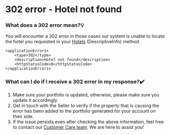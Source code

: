 ﻿---
sidebar_position: 14
---

# 302 error - Hotel not found


### What does a 302 error mean?💡
You will encounter a 302 error in those cases our system is unable to locate the hotel you requested in your [Hotels](/kb/our-products/are-you-a-buyer/our-methods/static-content/hotel-x-hotels-query) (DescriptiveInfo) method.
```
<applicationErrors>
    <type>302</type>
    <description>Hotel not found</description>
    <httpStatusCode>0</httpStatusCode>
</applicationErrors>
```

### What can I do if I receive a 302 error in my response?✔️
1. Make sure your portfolio is updated, otherwise, please make sure you update it accordingly.
1. Get in touch with the Seller to verify if the property that is causing the error has been added to the portfolio generated for your account on their side.
1. If the issue persists even after checking the above information, feel free to contact our [Customer Care team](https://app.travelgatex.com/tickets). We are here to assist you!

